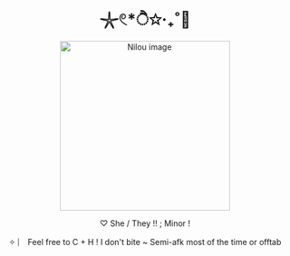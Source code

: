 <h1 align="center">𓇼𓏲*ੈ✩‧₊˚🎐</h1>

<p align="center">
    <img width="300" src="https://s3.getstickerpack.com/storage/uploads/sticker-pack/genshin-impact-nilou/sticker_2.png?4d5298f4b254b36c673e13c39a7713c2" alt="Nilou image">
</p>
 
<p align="center">
♡  She / They !!  ; Minor !
</p>

<p align="center">
✧ ︴ Feel free to C + H ! I don't bite ~ Semi-afk most of the time or offtab 
</p>



